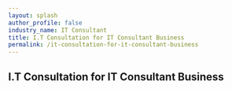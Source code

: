 ```yaml
---
layout: splash 
author_profile: false 
industry_name: IT Consultant
title: I.T Consultation for IT Consultant Business
permalink: /it-consultation-for-it-consultant-business
---
```


## I.T Consultation for IT Consultant Business